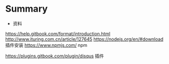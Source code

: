 # Summary

* 资料

https://help.gitbook.com/format/introduction.html
http://www.ituring.com.cn/article/127645
https://nodejs.org/en/#download 插件安装
https://www.npmjs.com/ npm

https://plugins.gitbook.com/plugin/disqus 插件